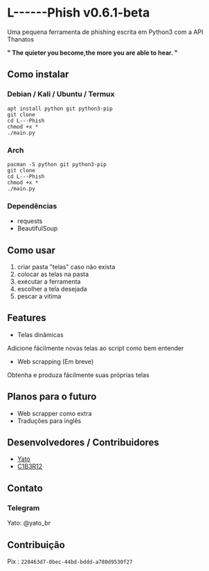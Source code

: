 # L------Phish v0.6.1-beta
Uma pequena ferramenta de phishing escrita em Python3 com a API Thanatos

**" The quieter you become,the more you are able to hear. "**
## Como instalar
### Debian / Kali / Ubuntu / Termux
```
apt install python git python3-pip
git clone 
cd L---Phish
chmod +x *
./main.py
```
### Arch
```
pacman -S python git python3-pip
git clone 
cd L---Phish
chmod +x *
./main.py
```
### Dependências
* requests
* BeautifulSoup

## Como usar
1. criar pasta "telas" caso não exista
2. colocar as telas na pasta
3. executar a ferramenta
4. escolher a tela desejada
5. pescar a vitima

## Features
* Telas dinâmicas

Adicione fácilmente novas telas ao script como bem entender
* Web scrapping (Em breve)

Obtenha e produza fácilmente suas próprias telas

## Planos para o futuro
* Web scrapper como extra
* Traduções para inglês

## Desenvolvedores / Contribuidores
* [Yato](http://github.com/oporadokrl)
* [C1B3R12](https://github.com/C1B3R12)
## Contato
### Telegram
Yato: @yato_br
## Contribuição
Pix : `228463d7-0bec-44bd-bddd-a780d9530f27`
